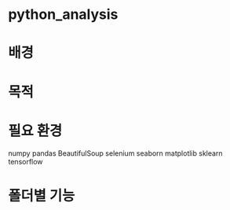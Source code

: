 # python_analysis
# 배경 

# 목적

# 필요 환경

numpy
pandas
BeautifulSoup
selenium
seaborn
matplotlib
sklearn
tensorflow 

# 폴더별 기능 
